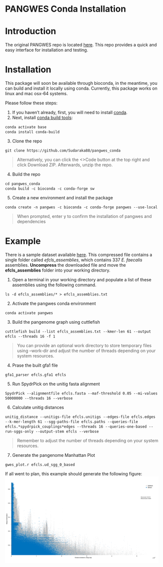 PANGWES Conda Installation
================

# Introduction

The original PANGWES repo is located
[here](https://github.com/jurikuronen/PANGWES). This repo provides a
quick and easy interface for installation and testing.

# Installation

This package will soon be available through bioconda, in the meantime,
you can build and install it locally using conda. Currently, this
package works on linux and mac osx-64 systems.

Please follow these steps:

1.  If you haven’t already, first, you will need to install
    [conda](https://docs.anaconda.com/free/miniconda/miniconda-install/).
2.  Next, install [conda build
    tools](https://docs.conda.io/projects/conda-build/en/stable/install-conda-build.html):

<!-- -->

    conda activate base
    conda install conda-build

3.  Clone the repo

<!-- -->

    git clone https://github.com/Sudaraka88/pangwes_conda

> Alternatively, you can click the \<\>Code button at the top right and
> click Download ZIP. Afterwards, unzip the repo.

4.  Build the repo

<!-- -->

    cd pangwes_conda 
    conda build -c bioconda -c conda-forge sw

5.  Create a new environment and install the package

<!-- -->

    conda create -n pangwes -c bioconda -c conda-forge pangwes --use-local

> When prompted, enter y to confirm the installation of pangwes and
> dependencies

# Example

There is a sample dataset available
[here](https://uio-my.sharepoint.com/:u:/g/personal/sudarakm_uio_no/ET0J10TDy9VCiIS8ymLFYxYBrN0IqxsE83iJzUl-9_SWpQ?e=YpKoPg).
This compressed file contains a single folder called *efcls_assemblies*,
which contains 337 *E. faecalis* assemblies. **Uncompress** the
downloaded file and move the **efcls_assemblies** folder into your
working directory.

1.  Open a terminal in your working directory and populate a list of
    these assemblies using the following command.

<!-- -->

    ls -d efcls_assemblies/* > efcls_assemblies.txt

2.  Activate the pangwes conda environment

<!-- -->

    conda activate pangwes

3.  Build the pangenome graph using cuttlefish

<!-- -->

    cuttlefish build --list efcls_assemblies.txt --kmer-len 61 --output efcls --threads 16 -f 1

> You can provide an optional work directory to store temporary files
> using –work-dir <your directory> and adjust the number of threads
> depending on your system resources.

4.  Prase the built gfa1 file

<!-- -->

    gfa1_parser efcls.gfa1 efcls

5.  Run SpydrPick on the unitig fasta alignment

<!-- -->

    SpydrPick --alignmentfile efcls.fasta --maf-threshold 0.05 --mi-values 50000000 --threads 16 --verbose

6.  Calculate unitig distances

<!-- -->

    unitig_distance --unitigs-file efcls.unitigs --edges-file efcls.edges --k-mer-length 61 --sgg-paths-file efcls.paths --queries-file efcls.*spydrpick_couplings*edges --threads 16 --queries-one-based --run-sggs-only --output-stem efcls --verbose

> Remember to adjust the number of threads depending on your system
> resources.

7.  Generate the pangenome Manhattan Plot

<!-- -->

    gwes_plot.r efcls.ud_sgg_0_based 

If all went to plan, this example should generate the following figure:
![](supp/gwes_plot.png)
